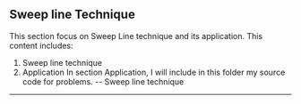 Sweep line Technique
--
This section focus on Sweep Line technique and its application. This content includes:
1. Sweep line technique
2. Application
In section Application, I will include in this folder my source code for problems.
--
Sweep line technique
----


